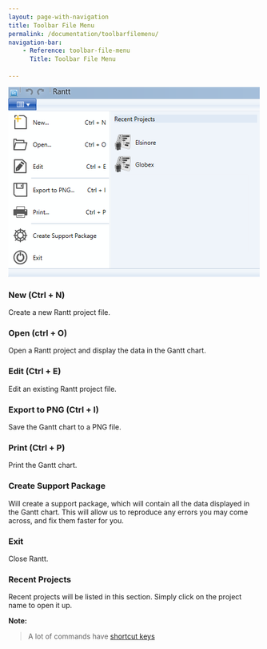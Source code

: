 ```yaml
---
layout: page-with-navigation
title: Toolbar File Menu
permalink: /documentation/toolbarfilemenu/
navigation-bar:
    - Reference: toolbar-file-menu
      Title: Toolbar File Menu

---
```


![Toolbar File Menu](img/ToolbarFileMenu.png)

### New (Ctrl + N)

Create a new Rantt project file.

### Open (ctrl + O)

Open a Rantt project and display the data in the Gantt chart.

### Edit (Ctrl + E)

Edit an existing Rantt project file.

### Export to PNG (Ctrl + I)

Save the Gantt chart to a PNG file.

### Print (Ctrl + P)

Print the Gantt chart.

### Create Support Package

Will create a support package, which will contain all the data displayed in the Gantt chart. This will allow us to reproduce any errors you may come across, and fix them faster for you.

### Exit

Close Rantt.

### Recent Projects

Recent projects will be listed in this section. Simply click on the project name to open it up.

**Note:**

> A lot of commands have [shortcut keys](http://www.resourcegantt.com/documentation/shortcuts/)